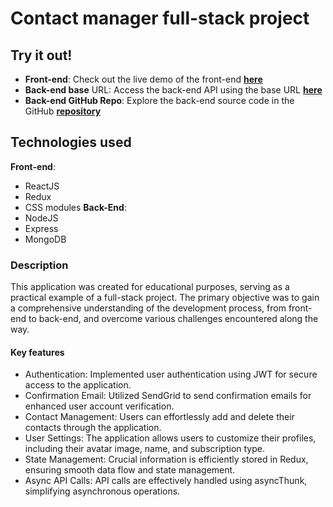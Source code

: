 # Contact manager full-stack project

## Try it out!

- **Front-end**: Check out the live demo of the front-end
  [**here**](https://maromaua.github.io/contacts-manager/#)
- **Back-end base** URL: Access the back-end API using the base URL
  [**here**](https://backend-practice-zs48.onrender.com)
- **Back-end GitHub Repo**: Explore the back-end source code in the GitHub
  [**repository**](https://github.com/maromaUA/backend_practice)

## Technologies used

**Front-end**:

- ReactJS
- Redux
- CSS modules **Back-End**:
- NodeJS
- Express
- MongoDB

### Description

This application was created for educational purposes, serving as a practical
example of a full-stack project. The primary objective was to gain a
comprehensive understanding of the development process, from front-end to
back-end, and overcome various challenges encountered along the way.

#### Key features

- Authentication: Implemented user authentication using JWT for secure access to
  the application.
- Confirmation Email: Utilized SendGrid to send confirmation emails for enhanced
  user account verification.
- Contact Management: Users can effortlessly add and delete their contacts
  through the application.
- User Settings: The application allows users to customize their profiles,
  including their avatar image, name, and subscription type.
- State Management: Crucial information is efficiently stored in Redux, ensuring
  smooth data flow and state management.
- Async API Calls: API calls are effectively handled using asyncThunk,
  simplifying asynchronous operations.
